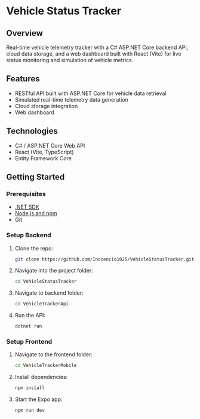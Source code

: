 # Vehicle Status Tracker

## Overview
Real-time vehicle telemetry tracker with a C# ASP.NET Core backend API, cloud data storage, and a web dashboard built with React (Vite) for live status monitoring and simulation of vehicle metrics.

## Features
- RESTful API built with ASP.NET Core for vehicle data retrieval
- Simulated real-time telemetry data generation
- Cloud storage integration 
- Web dashboard

## Technologies
- C# / ASP.NET Core Web API
- React (Vite, TypeScript)
- Entity Framework Core

## Getting Started

### Prerequisites
- [.NET SDK](https://dotnet.microsoft.com/download)
- [Node.js and npm](https://nodejs.org/)
- Git

### Setup Backend

1. Clone the repo:  
   ```bash
   git clone https://github.com/Inocencio1025/VehicleStatusTracker.git

2. Navigate into the project folder:  
   ```bash
   cd VehicleStatusTracker
   ```

3. Navigate to backend folder:  
   ```bash
   cd VehicleTrackerApi
   ```

4. Run the API:  
   ```bash
   dotnet run
   ```

### Setup Frontend

1. Navigate to the frontend folder:  
   ```bash
   cd VehicleTrackerMobile
   ```
   
2. Install dependencies:  
   ```bash
   npm install
   ```

3. Start the Expo app:  
   ```bash
   npm run dev
   ```
   

